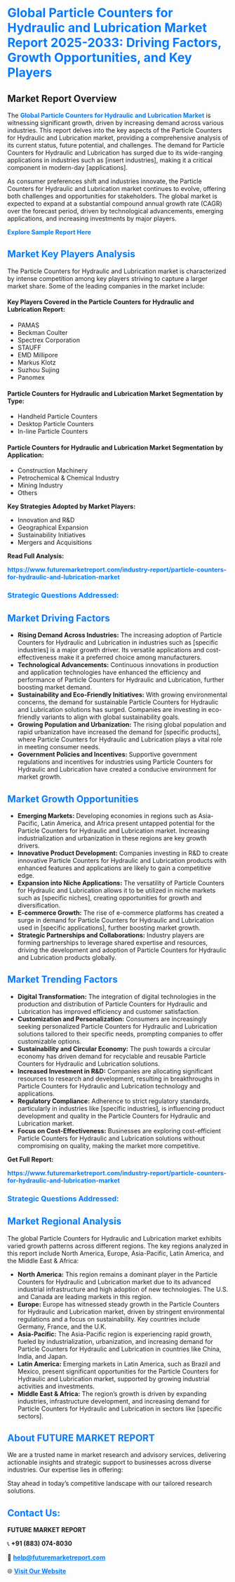 <h1 style="color: #007BFF;">Global Particle Counters for Hydraulic and Lubrication Market Report 2025-2033: Driving Factors, Growth Opportunities, and Key Players</h1>

<section id="overview">
<h2>Market Report Overview</h2>
<p>The <a href="https://www.futuremarketreport.com/industry-report/particle-counters-for-hydraulic-and-lubrication-market" style="color: #007BFF; text-decoration: none;"><strong>Global Particle Counters for Hydraulic and Lubrication Market</strong></a> is witnessing significant growth, driven by increasing demand across various industries. This report delves into the key aspects of the Particle Counters for Hydraulic and Lubrication market, providing a comprehensive analysis of its current status, future potential, and challenges. The demand for Particle Counters for Hydraulic and Lubrication has surged due to its wide-ranging applications in industries such as [insert industries], making it a critical component in modern-day [applications].</p>
<p>As consumer preferences shift and industries innovate, the Particle Counters for Hydraulic and Lubrication market continues to evolve, offering both challenges and opportunities for stakeholders. The global market is expected to expand at a substantial compound annual growth rate (CAGR) over the forecast period, driven by technological advancements, emerging applications, and increasing investments by major players.</p>
</section>

<section id="overview">
<p><a href="https://www.futuremarketreport.com/request-sample/reportId=32008" style="color: #007BFF; text-decoration: none;"><strong>Explore Sample Report Here</strong></a></p>
</section>

<section id="key-players">
<h2 style="color: #007BFF;">Market Key Players Analysis</h2>
<p>The Particle Counters for Hydraulic and Lubrication market is characterized by intense competition among key players striving to capture a larger market share. Some of the leading companies in the market include:</p>
<h4>Key Players Covered in the Particle Counters for Hydraulic and Lubrication Report:</h4>
<ul><li>PAMAS</li><li>Beckman Coulter</li><li>Spectrex Corporation</li><li>STAUFF</li><li>EMD Millipore</li><li>Markus Klotz</li><li>Suzhou Sujing</li><li>Panomex</li></ul>
<h4>Particle Counters for Hydraulic and Lubrication Market Segmentation by Type:</h4>
<ul><li>Handheld Particle Counters</li><li>Desktop Particle Counters</li><li>In-line Particle Counters</li></ul>

<h4>Particle Counters for Hydraulic and Lubrication Market Segmentation by Application:</h4>
<ul><li>Construction Machinery</li><li>Petrochemical &amp; Chemical Industry</li><li>Mining Industry</li><li>Others</li></ul>
<p><strong>Key Strategies Adopted by Market Players:</strong></p>
<ul>
<li>Innovation and R&D</li>
<li>Geographical Expansion</li>
<li>Sustainability Initiatives</li>
<li>Mergers and Acquisitions</li>
</ul>
</section>

<section>
<p><strong>Read Full Analysis: </strong></p><a href="https://www.futuremarketreport.com/industry-report/particle-counters-for-hydraulic-and-lubrication-market" style="color: #007BFF; text-decoration: none;"><strong>https://www.futuremarketreport.com/industry-report/particle-counters-for-hydraulic-and-lubrication-market</strong></a>
<h3 style="color: #007BFF;">Strategic Questions Addressed:</h3>
</section>

<section id="driving-factors">
<h2 style="color: #007BFF;">Market Driving Factors</h2>
<ul>
<li><strong>Rising Demand Across Industries:</strong> The increasing adoption of Particle Counters for Hydraulic and Lubrication in industries such as [specific industries] is a major growth driver. Its versatile applications and cost-effectiveness make it a preferred choice among manufacturers.</li>
<li><strong>Technological Advancements:</strong> Continuous innovations in production and application technologies have enhanced the efficiency and performance of Particle Counters for Hydraulic and Lubrication, further boosting market demand.</li>
<li><strong>Sustainability and Eco-Friendly Initiatives:</strong> With growing environmental concerns, the demand for sustainable Particle Counters for Hydraulic and Lubrication solutions has surged. Companies are investing in eco-friendly variants to align with global sustainability goals.</li>
<li><strong>Growing Population and Urbanization:</strong> The rising global population and rapid urbanization have increased the demand for [specific products], where Particle Counters for Hydraulic and Lubrication plays a vital role in meeting consumer needs.</li>
<li><strong>Government Policies and Incentives:</strong> Supportive government regulations and incentives for industries using Particle Counters for Hydraulic and Lubrication have created a conducive environment for market growth.</li>
</ul>
</section>

<section id="growth-opportunities">
<h2 style="color: #007BFF;">Market Growth Opportunities</h2>
<ul>
<li><strong>Emerging Markets:</strong> Developing economies in regions such as Asia-Pacific, Latin America, and Africa present untapped potential for the Particle Counters for Hydraulic and Lubrication market. Increasing industrialization and urbanization in these regions are key growth drivers.</li>
<li><strong>Innovative Product Development:</strong> Companies investing in R&D to create innovative Particle Counters for Hydraulic and Lubrication products with enhanced features and applications are likely to gain a competitive edge.</li>
<li><strong>Expansion into Niche Applications:</strong> The versatility of Particle Counters for Hydraulic and Lubrication allows it to be utilized in niche markets such as [specific niches], creating opportunities for growth and diversification.</li>
<li><strong>E-commerce Growth:</strong> The rise of e-commerce platforms has created a surge in demand for Particle Counters for Hydraulic and Lubrication used in [specific applications], further boosting market growth.</li>
<li><strong>Strategic Partnerships and Collaborations:</strong> Industry players are forming partnerships to leverage shared expertise and resources, driving the development and adoption of Particle Counters for Hydraulic and Lubrication products globally.</li>
</ul>
</section>

<section id="trending-factors">
<h2 style="color: #007BFF;">Market Trending Factors</h2>
<ul>
<li><strong>Digital Transformation:</strong> The integration of digital technologies in the production and distribution of Particle Counters for Hydraulic and Lubrication has improved efficiency and customer satisfaction.</li>
<li><strong>Customization and Personalization:</strong> Consumers are increasingly seeking personalized Particle Counters for Hydraulic and Lubrication solutions tailored to their specific needs, prompting companies to offer customizable options.</li>
<li><strong>Sustainability and Circular Economy:</strong> The push towards a circular economy has driven demand for recyclable and reusable Particle Counters for Hydraulic and Lubrication solutions.</li>
<li><strong>Increased Investment in R&D:</strong> Companies are allocating significant resources to research and development, resulting in breakthroughs in Particle Counters for Hydraulic and Lubrication technology and applications.</li>
<li><strong>Regulatory Compliance:</strong> Adherence to strict regulatory standards, particularly in industries like [specific industries], is influencing product development and quality in the Particle Counters for Hydraulic and Lubrication market.</li>
<li><strong>Focus on Cost-Effectiveness:</strong> Businesses are exploring cost-efficient Particle Counters for Hydraulic and Lubrication solutions without compromising on quality, making the market more competitive.</li>
</ul>
</section>

<section>
<p><strong>Get Full Report: </strong></p><a href="https://www.futuremarketreport.com/industry-report/particle-counters-for-hydraulic-and-lubrication-market" style="color: #007BFF; text-decoration: none;"><strong>https://www.futuremarketreport.com/industry-report/particle-counters-for-hydraulic-and-lubrication-market</strong></a>
<h3 style="color: #007BFF;">Strategic Questions Addressed:</h3>
</section>


<section id="regional-analysis">
<h2 style="color: #007BFF;">Market Regional Analysis</h2>
<p>The global Particle Counters for Hydraulic and Lubrication market exhibits varied growth patterns across different regions. The key regions analyzed in this report include North America, Europe, Asia-Pacific, Latin America, and the Middle East & Africa:</p>
<ul>
<li><strong>North America:</strong> This region remains a dominant player in the Particle Counters for Hydraulic and Lubrication market due to its advanced industrial infrastructure and high adoption of new technologies. The U.S. and Canada are leading markets in this region.</li>
<li><strong>Europe:</strong> Europe has witnessed steady growth in the Particle Counters for Hydraulic and Lubrication market, driven by stringent environmental regulations and a focus on sustainability. Key countries include Germany, France, and the U.K.</li>
<li><strong>Asia-Pacific:</strong> The Asia-Pacific region is experiencing rapid growth, fueled by industrialization, urbanization, and increasing demand for Particle Counters for Hydraulic and Lubrication in countries like China, India, and Japan.</li>
<li><strong>Latin America:</strong> Emerging markets in Latin America, such as Brazil and Mexico, present significant opportunities for the Particle Counters for Hydraulic and Lubrication market, supported by growing industrial activities and investments.</li>
<li><strong>Middle East & Africa:</strong> The region’s growth is driven by expanding industries, infrastructure development, and increasing demand for Particle Counters for Hydraulic and Lubrication in sectors like [specific sectors].</li>
</ul>
</section>

<footer>
<h2 style="color: #007BFF;">About FUTURE MARKET REPORT</h2>
<p>We are a trusted name in market research and advisory services, delivering actionable insights and strategic support to businesses across diverse industries. Our expertise lies in offering:</p>

<p>Stay ahead in today’s competitive landscape with our tailored research solutions.</p>

<h2 style="color: #007BFF;">Contact Us:</h2>
<p><strong>FUTURE MARKET REPORT</strong></p>
<p>📞 <strong>+91 (883) 074-8030</strong></p>
<p>📧 <strong><a href="mailto:help@futuremarketreport.com" style="color: #007BFF;">help@futuremarketreport.com</a></strong></p>
<p>🌐 <strong><a href="https://www.futuremarketreport.com/" style="color: #007BFF;">Visit Our Website</a></strong></p>
</footer>